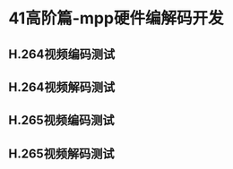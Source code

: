 # 41高阶篇-mpp硬件编解码开发







## H.264视频编码测试







## H.264视频解码测试





## H.265视频编码测试





## H.265视频解码测试













